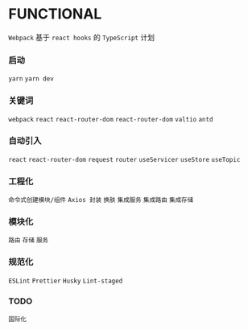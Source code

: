 # FUNCTIONAL

`Webpack` 基于 `react hooks` 的 `TypeScript` 计划

### 启动

`yarn` `yarn dev`

### 关键词

`webpack` `react` `react-router-dom` `react-router-dom` `valtio` `antd`

### 自动引入

`react` `react-router-dom` `request` `router` `useServicer` `useStore` `useTopic`

### 工程化

`命令式创建模块/组件` `Axios 封装` `换肤` `集成服务` `集成路由` `集成存储`

### 模块化

`路由` `存储` `服务`

### 规范化

`ESLint` `Prettier` `Husky` `Lint-staged`

### TODO

`国际化`
